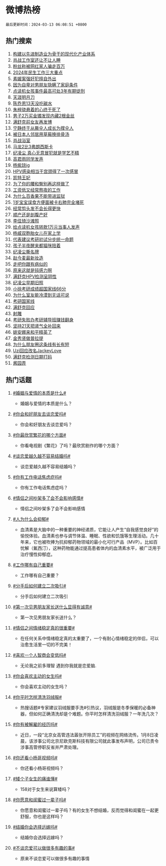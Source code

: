 # 微博热榜

`最后更新时间：2024-03-13 06:08:51 +0800`

## 热门搜索

1. [构建以先进制造业为骨干的现代化产业体系](https://m.weibo.cn/search?containerid=100103type%3D1%26t%3D10%26q%3D%23%E6%9E%84%E5%BB%BA%E4%BB%A5%E5%85%88%E8%BF%9B%E5%88%B6%E9%80%A0%E4%B8%9A%E4%B8%BA%E9%AA%A8%E5%B9%B2%E7%9A%84%E7%8E%B0%E4%BB%A3%E5%8C%96%E4%BA%A7%E4%B8%9A%E4%BD%93%E7%B3%BB%23&stream_entry_id=51&isnewpage=1&extparam=seat%3D1%26filter_type%3Drealtimehot%26c_type%3D51%26pos%3D0%26cate%3D10103%26q%3D%2523%25E6%259E%2584%25E5%25BB%25BA%25E4%25BB%25A5%25E5%2585%2588%25E8%25BF%259B%25E5%2588%25B6%25E9%2580%25A0%25E4%25B8%259A%25E4%25B8%25BA%25E9%25AA%25A8%25E5%25B9%25B2%25E7%259A%2584%25E7%258E%25B0%25E4%25BB%25A3%25E5%258C%2596%25E4%25BA%25A7%25E4%25B8%259A%25E4%25BD%2593%25E7%25B3%25BB%2523%26dgr%3D0%26stream_entry_id%3D51%26display_time%3D1710281330%26pre_seqid%3D171028133030703275682)
1. [肖战工作室还让不让人睡](https://m.weibo.cn/search?containerid=100103type%3D1%26t%3D10%26q%3D%23%E8%82%96%E6%88%98%E5%B7%A5%E4%BD%9C%E5%AE%A4%E8%BF%98%E8%AE%A9%E4%B8%8D%E8%AE%A9%E4%BA%BA%E7%9D%A1%23&stream_entry_id=31&isnewpage=1&extparam=seat%3D1%26band_rank%3D1%26realpos%3D1%26flag%3D16%26stream_entry_id%3D31%26filter_type%3Drealtimehot%26c_type%3D31%26cate%3D5001%26pos%3D0%26q%3D%2523%25E8%2582%2596%25E6%2588%2598%25E5%25B7%25A5%25E4%25BD%259C%25E5%25AE%25A4%25E8%25BF%2598%25E8%25AE%25A9%25E4%25B8%258D%25E8%25AE%25A9%25E4%25BA%25BA%25E7%259D%25A1%2523%26dgr%3D0%26lcate%3D5001%26display_time%3D1710281330%26pre_seqid%3D171028133030703275682)
1. [粉丝称被网红家人骗走百万](https://m.weibo.cn/search?containerid=100103type%3D1%26t%3D10%26q%3D%23%E7%B2%89%E4%B8%9D%E7%A7%B0%E8%A2%AB%E7%BD%91%E7%BA%A2%E5%AE%B6%E4%BA%BA%E9%AA%97%E8%B5%B0%E7%99%BE%E4%B8%87%23&stream_entry_id=31&isnewpage=1&extparam=seat%3D1%26band_rank%3D2%26realpos%3D2%26flag%3D2%26stream_entry_id%3D31%26filter_type%3Drealtimehot%26c_type%3D31%26cate%3D5001%26pos%3D1%26q%3D%2523%25E7%25B2%2589%25E4%25B8%259D%25E7%25A7%25B0%25E8%25A2%25AB%25E7%25BD%2591%25E7%25BA%25A2%25E5%25AE%25B6%25E4%25BA%25BA%25E9%25AA%2597%25E8%25B5%25B0%25E7%2599%25BE%25E4%25B8%2587%2523%26dgr%3D0%26lcate%3D5001%26display_time%3D1710281330%26pre_seqid%3D171028133030703275682)
1. [2024年民生工作三大重点](https://m.weibo.cn/search?containerid=100103type%3D1%26t%3D10%26q%3D%232024%E5%B9%B4%E6%B0%91%E7%94%9F%E5%B7%A5%E4%BD%9C%E4%B8%89%E5%A4%A7%E9%87%8D%E7%82%B9%23&stream_entry_id=31&isnewpage=1&extparam=seat%3D1%26band_rank%3D3%26realpos%3D3%26flag%3D0%26stream_entry_id%3D31%26filter_type%3Drealtimehot%26c_type%3D31%26cate%3D5001%26pos%3D2%26q%3D%25232024%25E5%25B9%25B4%25E6%25B0%2591%25E7%2594%259F%25E5%25B7%25A5%25E4%25BD%259C%25E4%25B8%2589%25E5%25A4%25A7%25E9%2587%258D%25E7%2582%25B9%2523%26dgr%3D0%26lcate%3D5001%26display_time%3D1710281330%26pre_seqid%3D171028133030703275682)
1. [素媛案强奸犯擅自外出](https://m.weibo.cn/search?containerid=100103type%3D1%26t%3D10%26q%3D%23%E7%B4%A0%E5%AA%9B%E6%A1%88%E5%BC%BA%E5%A5%B8%E7%8A%AF%E6%93%85%E8%87%AA%E5%A4%96%E5%87%BA%23&stream_entry_id=31&isnewpage=1&extparam=seat%3D1%26band_rank%3D4%26realpos%3D4%26flag%3D2%26stream_entry_id%3D31%26filter_type%3Drealtimehot%26c_type%3D31%26cate%3D5001%26pos%3D3%26q%3D%2523%25E7%25B4%25A0%25E5%25AA%259B%25E6%25A1%2588%25E5%25BC%25BA%25E5%25A5%25B8%25E7%258A%25AF%25E6%2593%2585%25E8%2587%25AA%25E5%25A4%2596%25E5%2587%25BA%2523%26dgr%3D0%26lcate%3D5001%26display_time%3D1710281330%26pre_seqid%3D171028133030703275682)
1. [因为自卑对男朋友隐瞒了家庭条件](https://m.weibo.cn/search?containerid=100103type%3D1%26t%3D10%26q%3D%23%E5%9B%A0%E4%B8%BA%E8%87%AA%E5%8D%91%E5%AF%B9%E7%94%B7%E6%9C%8B%E5%8F%8B%E9%9A%90%E7%9E%92%E4%BA%86%E5%AE%B6%E5%BA%AD%E6%9D%A1%E4%BB%B6%23&stream_entry_id=31&isnewpage=1&extparam=seat%3D1%26band_rank%3D5%26realpos%3D5%26flag%3D2%26stream_entry_id%3D31%26filter_type%3Drealtimehot%26c_type%3D31%26cate%3D5001%26pos%3D4%26q%3D%2523%25E5%259B%25A0%25E4%25B8%25BA%25E8%2587%25AA%25E5%258D%2591%25E5%25AF%25B9%25E7%2594%25B7%25E6%259C%258B%25E5%258F%258B%25E9%259A%2590%25E7%259E%2592%25E4%25BA%2586%25E5%25AE%25B6%25E5%25BA%25AD%25E6%259D%25A1%25E4%25BB%25B6%2523%26dgr%3D0%26lcate%3D5001%26display_time%3D1710281330%26pre_seqid%3D171028133030703275682)
1. [点读机女孩事件最高可处3年有期徒刑](https://m.weibo.cn/search?containerid=100103type%3D1%26t%3D10%26q%3D%23%E7%82%B9%E8%AF%BB%E6%9C%BA%E5%A5%B3%E5%AD%A9%E4%BA%8B%E4%BB%B6%E6%9C%80%E9%AB%98%E5%8F%AF%E5%A4%843%E5%B9%B4%E6%9C%89%E6%9C%9F%E5%BE%92%E5%88%91%23&stream_entry_id=31&isnewpage=1&extparam=seat%3D1%26band_rank%3D6%26realpos%3D6%26flag%3D2%26stream_entry_id%3D31%26filter_type%3Drealtimehot%26c_type%3D31%26cate%3D5001%26pos%3D5%26q%3D%2523%25E7%2582%25B9%25E8%25AF%25BB%25E6%259C%25BA%25E5%25A5%25B3%25E5%25AD%25A9%25E4%25BA%258B%25E4%25BB%25B6%25E6%259C%2580%25E9%25AB%2598%25E5%258F%25AF%25E5%25A4%25843%25E5%25B9%25B4%25E6%259C%2589%25E6%259C%259F%25E5%25BE%2592%25E5%2588%2591%2523%26dgr%3D0%26lcate%3D5001%26display_time%3D1710281330%26pre_seqid%3D171028133030703275682)
1. [天涯明月刀](https://m.weibo.cn/search?containerid=100103type%3D1%26t%3D10%26q%3D%23%E5%A4%A9%E6%B6%AF%E6%98%8E%E6%9C%88%E5%88%80%23&stream_entry_id=31&isnewpage=1&extparam=seat%3D1%26band_rank%3D7%26realpos%3D7%26flag%3D16%26stream_entry_id%3D31%26filter_type%3Drealtimehot%26c_type%3D31%26cate%3D5001%26pos%3D6%26q%3D%2523%25E5%25A4%25A9%25E6%25B6%25AF%25E6%2598%258E%25E6%259C%2588%25E5%2588%2580%2523%26dgr%3D0%26lcate%3D5001%26display_time%3D1710281330%26pre_seqid%3D171028133030703275682)
1. [陈乔恩13天没吃碳水](https://m.weibo.cn/search?containerid=100103type%3D1%26t%3D10%26q%3D%23%E9%99%88%E4%B9%94%E6%81%A913%E5%A4%A9%E6%B2%A1%E5%90%83%E7%A2%B3%E6%B0%B4%23&stream_entry_id=31&isnewpage=1&extparam=seat%3D1%26band_rank%3D8%26realpos%3D8%26flag%3D2%26stream_entry_id%3D31%26filter_type%3Drealtimehot%26c_type%3D31%26cate%3D5001%26pos%3D7%26q%3D%2523%25E9%2599%2588%25E4%25B9%2594%25E6%2581%25A913%25E5%25A4%25A9%25E6%25B2%25A1%25E5%2590%2583%25E7%25A2%25B3%25E6%25B0%25B4%2523%26dgr%3D0%26lcate%3D5001%26display_time%3D1710281330%26pre_seqid%3D171028133030703275682)
1. [朱梓骁悬着的心终于死了](https://m.weibo.cn/search?containerid=100103type%3D1%26t%3D10%26q%3D%E6%9C%B1%E6%A2%93%E9%AA%81%E6%82%AC%E7%9D%80%E7%9A%84%E5%BF%83%E7%BB%88%E4%BA%8E%E6%AD%BB%E4%BA%86&stream_entry_id=31&isnewpage=1&extparam=seat%3D1%26band_rank%3D9%26realpos%3D9%26flag%3D2%26stream_entry_id%3D31%26filter_type%3Drealtimehot%26c_type%3D31%26cate%3D5001%26pos%3D8%26q%3D%25E6%259C%25B1%25E6%25A2%2593%25E9%25AA%2581%25E6%2582%25AC%25E7%259D%2580%25E7%259A%2584%25E5%25BF%2583%25E7%25BB%2588%25E4%25BA%258E%25E6%25AD%25BB%25E4%25BA%2586%26dgr%3D0%26lcate%3D5001%26display_time%3D1710281330%26pre_seqid%3D171028133030703275682)
1. [男子2万买金镯发现内藏2根金丝](https://m.weibo.cn/search?containerid=100103type%3D1%26t%3D10%26q%3D%23%E7%94%B7%E5%AD%902%E4%B8%87%E4%B9%B0%E9%87%91%E9%95%AF%E5%8F%91%E7%8E%B0%E5%86%85%E8%97%8F2%E6%A0%B9%E9%87%91%E4%B8%9D%23&stream_entry_id=31&isnewpage=1&extparam=seat%3D1%26band_rank%3D10%26realpos%3D10%26flag%3D0%26stream_entry_id%3D31%26filter_type%3Drealtimehot%26c_type%3D31%26cate%3D5001%26pos%3D9%26q%3D%2523%25E7%2594%25B7%25E5%25AD%25902%25E4%25B8%2587%25E4%25B9%25B0%25E9%2587%2591%25E9%2595%25AF%25E5%258F%2591%25E7%258E%25B0%25E5%2586%2585%25E8%2597%258F2%25E6%25A0%25B9%25E9%2587%2591%25E4%25B8%259D%2523%26dgr%3D0%26lcate%3D5001%26display_time%3D1710281330%26pre_seqid%3D171028133030703275682)
1. [满舒克前女友再发博](https://m.weibo.cn/search?containerid=100103type%3D1%26t%3D10%26q%3D%23%E6%BB%A1%E8%88%92%E5%85%8B%E5%89%8D%E5%A5%B3%E5%8F%8B%E5%86%8D%E5%8F%91%E5%8D%9A%23&stream_entry_id=31&isnewpage=1&extparam=seat%3D1%26band_rank%3D11%26realpos%3D11%26flag%3D2%26stream_entry_id%3D31%26filter_type%3Drealtimehot%26c_type%3D31%26cate%3D5001%26pos%3D10%26q%3D%2523%25E6%25BB%25A1%25E8%2588%2592%25E5%2585%258B%25E5%2589%258D%25E5%25A5%25B3%25E5%258F%258B%25E5%2586%258D%25E5%258F%2591%25E5%258D%259A%2523%26dgr%3D0%26lcate%3D5001%26display_time%3D1710281330%26pre_seqid%3D171028133030703275682)
1. [宁静终于从撕伞人成长为撑伞人](https://m.weibo.cn/search?containerid=100103type%3D1%26t%3D10%26q%3D%E5%AE%81%E9%9D%99%E7%BB%88%E4%BA%8E%E4%BB%8E%E6%92%95%E4%BC%9E%E4%BA%BA%E6%88%90%E9%95%BF%E4%B8%BA%E6%92%91%E4%BC%9E%E4%BA%BA&stream_entry_id=31&isnewpage=1&extparam=seat%3D1%26band_rank%3D12%26realpos%3D12%26flag%3D1%26stream_entry_id%3D31%26filter_type%3Drealtimehot%26c_type%3D31%26cate%3D5001%26pos%3D11%26q%3D%25E5%25AE%2581%25E9%259D%2599%25E7%25BB%2588%25E4%25BA%258E%25E4%25BB%258E%25E6%2592%2595%25E4%25BC%259E%25E4%25BA%25BA%25E6%2588%2590%25E9%2595%25BF%25E4%25B8%25BA%25E6%2592%2591%25E4%25BC%259E%25E4%25BA%25BA%26dgr%3D0%26lcate%3D5001%26display_time%3D1710281330%26pre_seqid%3D171028133030703275682)
1. [被日本人邻居用草莓换排骨汤](https://m.weibo.cn/search?containerid=100103type%3D1%26t%3D10%26q%3D%E8%A2%AB%E6%97%A5%E6%9C%AC%E4%BA%BA%E9%82%BB%E5%B1%85%E7%94%A8%E8%8D%89%E8%8E%93%E6%8D%A2%E6%8E%92%E9%AA%A8%E6%B1%A4&stream_entry_id=31&isnewpage=1&extparam=seat%3D1%26band_rank%3D13%26realpos%3D13%26flag%3D2%26stream_entry_id%3D31%26filter_type%3Drealtimehot%26c_type%3D31%26cate%3D5001%26pos%3D12%26q%3D%25E8%25A2%25AB%25E6%2597%25A5%25E6%259C%25AC%25E4%25BA%25BA%25E9%2582%25BB%25E5%25B1%2585%25E7%2594%25A8%25E8%258D%2589%25E8%258E%2593%25E6%258D%25A2%25E6%258E%2592%25E9%25AA%25A8%25E6%25B1%25A4%26dgr%3D0%26lcate%3D5001%26display_time%3D1710281330%26pre_seqid%3D171028133030703275682)
1. [肖战浴室](https://m.weibo.cn/search?containerid=100103type%3D1%26t%3D10%26q%3D%E8%82%96%E6%88%98%E6%B5%B4%E5%AE%A4&stream_entry_id=31&isnewpage=1&extparam=seat%3D1%26band_rank%3D14%26realpos%3D14%26flag%3D1%26stream_entry_id%3D31%26filter_type%3Drealtimehot%26c_type%3D31%26cate%3D5001%26pos%3D13%26q%3D%25E8%2582%2596%25E6%2588%2598%25E6%25B5%25B4%25E5%25AE%25A4%26dgr%3D0%26lcate%3D5001%26display_time%3D1710281330%26pre_seqid%3D171028133030703275682)
1. [马龙2比3弗朗西斯卡](https://m.weibo.cn/search?containerid=100103type%3D1%26t%3D10%26q%3D%E9%A9%AC%E9%BE%992%E6%AF%943%E5%BC%97%E6%9C%97%E8%A5%BF%E6%96%AF%E5%8D%A1&stream_entry_id=31&isnewpage=1&extparam=seat%3D1%26band_rank%3D15%26realpos%3D15%26flag%3D0%26stream_entry_id%3D31%26filter_type%3Drealtimehot%26c_type%3D31%26cate%3D5001%26pos%3D14%26q%3D%25E9%25A9%25AC%25E9%25BE%25992%25E6%25AF%25943%25E5%25BC%2597%25E6%259C%2597%25E8%25A5%25BF%25E6%2596%25AF%25E5%258D%25A1%26dgr%3D0%26lcate%3D5001%26display_time%3D1710281330%26pre_seqid%3D171028133030703275682)
1. [纪凌尘 真心无意冒犯就是学艺不精](https://m.weibo.cn/search?containerid=100103type%3D1%26t%3D10%26q%3D%E7%BA%AA%E5%87%8C%E5%B0%98+%E7%9C%9F%E5%BF%83%E6%97%A0%E6%84%8F%E5%86%92%E7%8A%AF%E5%B0%B1%E6%98%AF%E5%AD%A6%E8%89%BA%E4%B8%8D%E7%B2%BE&stream_entry_id=31&isnewpage=1&extparam=seat%3D1%26band_rank%3D16%26realpos%3D16%26flag%3D2%26stream_entry_id%3D31%26filter_type%3Drealtimehot%26c_type%3D31%26cate%3D5001%26pos%3D15%26q%3D%25E7%25BA%25AA%25E5%2587%258C%25E5%25B0%2598%2520%25E7%259C%259F%25E5%25BF%2583%25E6%2597%25A0%25E6%2584%258F%25E5%2586%2592%25E7%258A%25AF%25E5%25B0%25B1%25E6%2598%25AF%25E5%25AD%25A6%25E8%2589%25BA%25E4%25B8%258D%25E7%25B2%25BE%26dgr%3D0%26lcate%3D5001%26display_time%3D1710281330%26pre_seqid%3D171028133030703275682)
1. [高君雨同学发声](https://m.weibo.cn/search?containerid=100103type%3D1%26t%3D10%26q%3D%23%E9%AB%98%E5%90%9B%E9%9B%A8%E5%90%8C%E5%AD%A6%E5%8F%91%E5%A3%B0%23&stream_entry_id=31&isnewpage=1&extparam=seat%3D1%26band_rank%3D17%26realpos%3D17%26flag%3D0%26stream_entry_id%3D31%26filter_type%3Drealtimehot%26c_type%3D31%26cate%3D5001%26pos%3D16%26q%3D%2523%25E9%25AB%2598%25E5%2590%259B%25E9%259B%25A8%25E5%2590%258C%25E5%25AD%25A6%25E5%258F%2591%25E5%25A3%25B0%2523%26dgr%3D0%26lcate%3D5001%26display_time%3D1710281330%26pre_seqid%3D171028133030703275682)
1. [杨紫琼ig](https://m.weibo.cn/search?containerid=100103type%3D1%26t%3D10%26q%3D%E6%9D%A8%E7%B4%AB%E7%90%BCig&stream_entry_id=31&isnewpage=1&extparam=seat%3D1%26band_rank%3D18%26realpos%3D18%26flag%3D0%26stream_entry_id%3D31%26filter_type%3Drealtimehot%26c_type%3D31%26cate%3D5001%26pos%3D17%26q%3D%25E6%259D%25A8%25E7%25B4%25AB%25E7%2590%25BCig%26dgr%3D0%26lcate%3D5001%26display_time%3D1710281330%26pre_seqid%3D171028133030703275682)
1. [HPV感染相当于宫颈得了一次感冒](https://m.weibo.cn/search?containerid=100103type%3D1%26t%3D10%26q%3D%23HPV%E6%84%9F%E6%9F%93%E7%9B%B8%E5%BD%93%E4%BA%8E%E5%AE%AB%E9%A2%88%E5%BE%97%E4%BA%86%E4%B8%80%E6%AC%A1%E6%84%9F%E5%86%92%23&stream_entry_id=31&isnewpage=1&extparam=seat%3D1%26band_rank%3D19%26realpos%3D19%26flag%3D0%26stream_entry_id%3D31%26filter_type%3Drealtimehot%26c_type%3D31%26cate%3D5001%26pos%3D18%26q%3D%2523HPV%25E6%2584%259F%25E6%259F%2593%25E7%259B%25B8%25E5%25BD%2593%25E4%25BA%258E%25E5%25AE%25AB%25E9%25A2%2588%25E5%25BE%2597%25E4%25BA%2586%25E4%25B8%2580%25E6%25AC%25A1%25E6%2584%259F%25E5%2586%2592%2523%26dgr%3D0%26lcate%3D5001%26display_time%3D1710281330%26pre_seqid%3D171028133030703275682)
1. [凯特王妃](https://m.weibo.cn/search?containerid=100103type%3D1%26t%3D10%26q%3D%E5%87%AF%E7%89%B9%E7%8E%8B%E5%A6%83&stream_entry_id=31&isnewpage=1&extparam=seat%3D1%26band_rank%3D20%26realpos%3D20%26flag%3D2%26stream_entry_id%3D31%26filter_type%3Drealtimehot%26c_type%3D31%26cate%3D5001%26pos%3D19%26q%3D%25E5%2587%25AF%25E7%2589%25B9%25E7%258E%258B%25E5%25A6%2583%26dgr%3D0%26lcate%3D5001%26display_time%3D1710281330%26pre_seqid%3D171028133030703275682)
1. [为了你的腰和臀别再这样做了](https://m.weibo.cn/search?containerid=100103type%3D1%26t%3D10%26q%3D%E4%B8%BA%E4%BA%86%E4%BD%A0%E7%9A%84%E8%85%B0%E5%92%8C%E8%87%80%E5%88%AB%E5%86%8D%E8%BF%99%E6%A0%B7%E5%81%9A%E4%BA%86&stream_entry_id=31&isnewpage=1&extparam=seat%3D1%26band_rank%3D21%26realpos%3D21%26flag%3D0%26stream_entry_id%3D31%26filter_type%3Drealtimehot%26c_type%3D31%26cate%3D5001%26pos%3D20%26q%3D%25E4%25B8%25BA%25E4%25BA%2586%25E4%25BD%25A0%25E7%259A%2584%25E8%2585%25B0%25E5%2592%258C%25E8%2587%2580%25E5%2588%25AB%25E5%2586%258D%25E8%25BF%2599%25E6%25A0%25B7%25E5%2581%259A%25E4%25BA%2586%26dgr%3D0%26lcate%3D5001%26display_time%3D1710281330%26pre_seqid%3D171028133030703275682)
1. [工资低又经常熬夜的工作](https://m.weibo.cn/search?containerid=100103type%3D1%26t%3D10%26q%3D%23%E5%B7%A5%E8%B5%84%E4%BD%8E%E5%8F%88%E7%BB%8F%E5%B8%B8%E7%86%AC%E5%A4%9C%E7%9A%84%E5%B7%A5%E4%BD%9C%23&stream_entry_id=31&isnewpage=1&extparam=seat%3D1%26band_rank%3D22%26realpos%3D22%26flag%3D0%26stream_entry_id%3D31%26filter_type%3Drealtimehot%26c_type%3D31%26cate%3D5001%26pos%3D21%26q%3D%2523%25E5%25B7%25A5%25E8%25B5%2584%25E4%25BD%258E%25E5%258F%2588%25E7%25BB%258F%25E5%25B8%25B8%25E7%2586%25AC%25E5%25A4%259C%25E7%259A%2584%25E5%25B7%25A5%25E4%25BD%259C%2523%26dgr%3D0%26lcate%3D5001%26display_time%3D1710281330%26pre_seqid%3D171028133030703275682)
1. [为什么百香果不能带进监狱](https://m.weibo.cn/search?containerid=100103type%3D1%26t%3D10%26q%3D%23%E4%B8%BA%E4%BB%80%E4%B9%88%E7%99%BE%E9%A6%99%E6%9E%9C%E4%B8%8D%E8%83%BD%E5%B8%A6%E8%BF%9B%E7%9B%91%E7%8B%B1%23&stream_entry_id=31&isnewpage=1&extparam=seat%3D1%26band_rank%3D23%26realpos%3D23%26flag%3D2%26stream_entry_id%3D31%26filter_type%3Drealtimehot%26c_type%3D31%26cate%3D5001%26pos%3D22%26q%3D%2523%25E4%25B8%25BA%25E4%25BB%2580%25E4%25B9%2588%25E7%2599%25BE%25E9%25A6%2599%25E6%259E%259C%25E4%25B8%258D%25E8%2583%25BD%25E5%25B8%25A6%25E8%25BF%259B%25E7%259B%2591%25E7%258B%25B1%2523%26dgr%3D0%26lcate%3D5001%26display_time%3D1710281330%26pre_seqid%3D171028133030703275682)
1. [1岁宝宝误食方便面被卡右肺完全堵死](https://m.weibo.cn/search?containerid=100103type%3D1%26t%3D10%26q%3D%231%E5%B2%81%E5%AE%9D%E5%AE%9D%E8%AF%AF%E9%A3%9F%E6%96%B9%E4%BE%BF%E9%9D%A2%E8%A2%AB%E5%8D%A1%E5%8F%B3%E8%82%BA%E5%AE%8C%E5%85%A8%E5%A0%B5%E6%AD%BB%23&stream_entry_id=31&isnewpage=1&extparam=seat%3D1%26band_rank%3D24%26realpos%3D24%26flag%3D0%26stream_entry_id%3D31%26filter_type%3Drealtimehot%26c_type%3D31%26cate%3D5001%26pos%3D23%26q%3D%25231%25E5%25B2%2581%25E5%25AE%259D%25E5%25AE%259D%25E8%25AF%25AF%25E9%25A3%259F%25E6%2596%25B9%25E4%25BE%25BF%25E9%259D%25A2%25E8%25A2%25AB%25E5%258D%25A1%25E5%258F%25B3%25E8%2582%25BA%25E5%25AE%258C%25E5%2585%25A8%25E5%25A0%25B5%25E6%25AD%25BB%2523%26dgr%3D0%26lcate%3D5001%26display_time%3D1710281330%26pre_seqid%3D171028133030703275682)
1. [经常剪头发不会长得更快](https://m.weibo.cn/search?containerid=100103type%3D1%26t%3D10%26q%3D%23%E7%BB%8F%E5%B8%B8%E5%89%AA%E5%A4%B4%E5%8F%91%E4%B8%8D%E4%BC%9A%E9%95%BF%E5%BE%97%E6%9B%B4%E5%BF%AB%23&stream_entry_id=31&isnewpage=1&extparam=seat%3D1%26band_rank%3D25%26realpos%3D25%26flag%3D0%26stream_entry_id%3D31%26filter_type%3Drealtimehot%26c_type%3D31%26cate%3D5001%26pos%3D24%26q%3D%2523%25E7%25BB%258F%25E5%25B8%25B8%25E5%2589%25AA%25E5%25A4%25B4%25E5%258F%2591%25E4%25B8%258D%25E4%25BC%259A%25E9%2595%25BF%25E5%25BE%2597%25E6%259B%25B4%25E5%25BF%25AB%2523%26dgr%3D0%26lcate%3D5001%26display_time%3D1710281330%26pre_seqid%3D171028133030703275682)
1. [顺产还是剖腹产好](https://m.weibo.cn/search?containerid=100103type%3D1%26t%3D10%26q%3D%E9%A1%BA%E4%BA%A7%E8%BF%98%E6%98%AF%E5%89%96%E8%85%B9%E4%BA%A7%E5%A5%BD&stream_entry_id=31&isnewpage=1&extparam=seat%3D1%26band_rank%3D26%26realpos%3D26%26flag%3D0%26stream_entry_id%3D31%26filter_type%3Drealtimehot%26c_type%3D31%26cate%3D5001%26pos%3D25%26q%3D%25E9%25A1%25BA%25E4%25BA%25A7%25E8%25BF%2598%25E6%2598%25AF%25E5%2589%2596%25E8%2585%25B9%25E4%25BA%25A7%25E5%25A5%25BD%26dgr%3D0%26lcate%3D5001%26display_time%3D1710281330%26pre_seqid%3D171028133030703275682)
1. [李佳琦沙滩照](https://m.weibo.cn/search?containerid=100103type%3D1%26t%3D10%26q%3D%E6%9D%8E%E4%BD%B3%E7%90%A6%E6%B2%99%E6%BB%A9%E7%85%A7&stream_entry_id=31&isnewpage=1&extparam=seat%3D1%26band_rank%3D27%26realpos%3D27%26flag%3D0%26stream_entry_id%3D31%26filter_type%3Drealtimehot%26c_type%3D31%26cate%3D5001%26pos%3D26%26q%3D%25E6%259D%258E%25E4%25BD%25B3%25E7%2590%25A6%25E6%25B2%2599%25E6%25BB%25A9%25E7%2585%25A7%26dgr%3D0%26lcate%3D5001%26display_time%3D1710281330%26pre_seqid%3D171028133030703275682)
1. [给点读机女孩转款1万元当事人发声](https://m.weibo.cn/search?containerid=100103type%3D1%26t%3D10%26q%3D%23%E7%BB%99%E7%82%B9%E8%AF%BB%E6%9C%BA%E5%A5%B3%E5%AD%A9%E8%BD%AC%E6%AC%BE1%E4%B8%87%E5%85%83%E5%BD%93%E4%BA%8B%E4%BA%BA%E5%8F%91%E5%A3%B0%23&stream_entry_id=31&isnewpage=1&extparam=seat%3D1%26band_rank%3D28%26realpos%3D28%26flag%3D0%26stream_entry_id%3D31%26filter_type%3Drealtimehot%26c_type%3D31%26cate%3D5001%26pos%3D27%26q%3D%2523%25E7%25BB%2599%25E7%2582%25B9%25E8%25AF%25BB%25E6%259C%25BA%25E5%25A5%25B3%25E5%25AD%25A9%25E8%25BD%25AC%25E6%25AC%25BE1%25E4%25B8%2587%25E5%2585%2583%25E5%25BD%2593%25E4%25BA%258B%25E4%25BA%25BA%25E5%258F%2591%25E5%25A3%25B0%2523%26dgr%3D0%26lcate%3D5001%26display_time%3D1710281330%26pre_seqid%3D171028133030703275682)
1. [杨威双胞胎女儿在家上学](https://m.weibo.cn/search?containerid=100103type%3D1%26t%3D10%26q%3D%23%E6%9D%A8%E5%A8%81%E5%8F%8C%E8%83%9E%E8%83%8E%E5%A5%B3%E5%84%BF%E5%9C%A8%E5%AE%B6%E4%B8%8A%E5%AD%A6%23&stream_entry_id=31&isnewpage=1&extparam=seat%3D1%26band_rank%3D29%26realpos%3D29%26flag%3D0%26stream_entry_id%3D31%26filter_type%3Drealtimehot%26c_type%3D31%26cate%3D5001%26pos%3D28%26q%3D%2523%25E6%259D%25A8%25E5%25A8%2581%25E5%258F%258C%25E8%2583%259E%25E8%2583%258E%25E5%25A5%25B3%25E5%2584%25BF%25E5%259C%25A8%25E5%25AE%25B6%25E4%25B8%258A%25E5%25AD%25A6%2523%26dgr%3D0%26lcate%3D5001%26display_time%3D1710281330%26pre_seqid%3D171028133030703275682)
1. [代表建议考研初试分步统一命题](https://m.weibo.cn/search?containerid=100103type%3D1%26t%3D10%26q%3D%23%E4%BB%A3%E8%A1%A8%E5%BB%BA%E8%AE%AE%E8%80%83%E7%A0%94%E5%88%9D%E8%AF%95%E5%88%86%E6%AD%A5%E7%BB%9F%E4%B8%80%E5%91%BD%E9%A2%98%23&stream_entry_id=31&isnewpage=1&extparam=seat%3D1%26band_rank%3D30%26realpos%3D30%26flag%3D0%26stream_entry_id%3D31%26filter_type%3Drealtimehot%26c_type%3D31%26cate%3D5001%26pos%3D29%26q%3D%2523%25E4%25BB%25A3%25E8%25A1%25A8%25E5%25BB%25BA%25E8%25AE%25AE%25E8%2580%2583%25E7%25A0%2594%25E5%2588%259D%25E8%25AF%2595%25E5%2588%2586%25E6%25AD%25A5%25E7%25BB%259F%25E4%25B8%2580%25E5%2591%25BD%25E9%25A2%2598%2523%26dgr%3D0%26lcate%3D5001%26display_time%3D1710281330%26pre_seqid%3D171028133030703275682)
1. [孩子半夜醒来都猫咪陪着](https://m.weibo.cn/search?containerid=100103type%3D1%26t%3D10%26q%3D%E5%AD%A9%E5%AD%90%E5%8D%8A%E5%A4%9C%E9%86%92%E6%9D%A5%E9%83%BD%E7%8C%AB%E5%92%AA%E9%99%AA%E7%9D%80&stream_entry_id=31&isnewpage=1&extparam=seat%3D1%26band_rank%3D31%26realpos%3D31%26flag%3D1%26stream_entry_id%3D31%26filter_type%3Drealtimehot%26c_type%3D31%26cate%3D5001%26pos%3D30%26q%3D%25E5%25AD%25A9%25E5%25AD%2590%25E5%258D%258A%25E5%25A4%259C%25E9%2586%2592%25E6%259D%25A5%25E9%2583%25BD%25E7%258C%25AB%25E5%2592%25AA%25E9%2599%25AA%25E7%259D%2580%26dgr%3D0%26lcate%3D5001%26display_time%3D1710281330%26pre_seqid%3D171028133030703275682)
1. [纪凌尘撕名牌](https://m.weibo.cn/search?containerid=100103type%3D1%26t%3D10%26q%3D%E7%BA%AA%E5%87%8C%E5%B0%98%E6%92%95%E5%90%8D%E7%89%8C&stream_entry_id=31&isnewpage=1&extparam=seat%3D1%26band_rank%3D32%26realpos%3D32%26flag%3D0%26stream_entry_id%3D31%26filter_type%3Drealtimehot%26c_type%3D31%26cate%3D5001%26pos%3D31%26q%3D%25E7%25BA%25AA%25E5%2587%258C%25E5%25B0%2598%25E6%2592%2595%25E5%2590%258D%25E7%2589%258C%26dgr%3D0%26lcate%3D5001%26display_time%3D1710281330%26pre_seqid%3D171028133030703275682)
1. [赵今麦最新妆造](https://m.weibo.cn/search?containerid=100103type%3D1%26t%3D10%26q%3D%23%E8%B5%B5%E4%BB%8A%E9%BA%A6%E6%9C%80%E6%96%B0%E5%A6%86%E9%80%A0%23&stream_entry_id=31&isnewpage=1&extparam=seat%3D1%26band_rank%3D33%26realpos%3D33%26flag%3D0%26stream_entry_id%3D31%26filter_type%3Drealtimehot%26c_type%3D31%26cate%3D5001%26pos%3D32%26q%3D%2523%25E8%25B5%25B5%25E4%25BB%258A%25E9%25BA%25A6%25E6%259C%2580%25E6%2596%25B0%25E5%25A6%2586%25E9%2580%25A0%2523%26dgr%3D0%26lcate%3D5001%26display_time%3D1710281330%26pre_seqid%3D171028133030703275682)
1. [走吧你跟有病似的](https://m.weibo.cn/search?containerid=100103type%3D1%26t%3D10%26q%3D%E8%B5%B0%E5%90%A7%E4%BD%A0%E8%B7%9F%E6%9C%89%E7%97%85%E4%BC%BC%E7%9A%84&stream_entry_id=31&isnewpage=1&extparam=seat%3D1%26band_rank%3D34%26realpos%3D34%26flag%3D0%26stream_entry_id%3D31%26filter_type%3Drealtimehot%26c_type%3D31%26cate%3D5001%26pos%3D33%26q%3D%25E8%25B5%25B0%25E5%2590%25A7%25E4%25BD%25A0%25E8%25B7%259F%25E6%259C%2589%25E7%2597%2585%25E4%25BC%25BC%25E7%259A%2584%26dgr%3D0%26lcate%3D5001%26display_time%3D1710281330%26pre_seqid%3D171028133030703275682)
1. [原来这就是钝感力啊](https://m.weibo.cn/search?containerid=100103type%3D1%26t%3D10%26q%3D%23%E5%8E%9F%E6%9D%A5%E8%BF%99%E5%B0%B1%E6%98%AF%E9%92%9D%E6%84%9F%E5%8A%9B%E5%95%8A%23&stream_entry_id=31&isnewpage=1&extparam=seat%3D1%26band_rank%3D35%26realpos%3D35%26flag%3D0%26stream_entry_id%3D31%26filter_type%3Drealtimehot%26c_type%3D31%26cate%3D5001%26pos%3D34%26q%3D%2523%25E5%258E%259F%25E6%259D%25A5%25E8%25BF%2599%25E5%25B0%25B1%25E6%2598%25AF%25E9%2592%259D%25E6%2584%259F%25E5%258A%259B%25E5%2595%258A%2523%26dgr%3D0%26lcate%3D5001%26display_time%3D1710281330%26pre_seqid%3D171028133030703275682)
1. [满舒克HPV检测呈阴性](https://m.weibo.cn/search?containerid=100103type%3D1%26t%3D10%26q%3D%23%E6%BB%A1%E8%88%92%E5%85%8BHPV%E6%A3%80%E6%B5%8B%E5%91%88%E9%98%B4%E6%80%A7%23&stream_entry_id=31&isnewpage=1&extparam=seat%3D1%26band_rank%3D36%26realpos%3D36%26flag%3D0%26stream_entry_id%3D31%26filter_type%3Drealtimehot%26c_type%3D31%26cate%3D5001%26pos%3D35%26q%3D%2523%25E6%25BB%25A1%25E8%2588%2592%25E5%2585%258BHPV%25E6%25A3%2580%25E6%25B5%258B%25E5%2591%2588%25E9%2598%25B4%25E6%2580%25A7%2523%26dgr%3D0%26lcate%3D5001%26display_time%3D1710281330%26pre_seqid%3D171028133030703275682)
1. [纪凌尘早期旧照](https://m.weibo.cn/search?containerid=100103type%3D1%26t%3D10%26q%3D%23%E7%BA%AA%E5%87%8C%E5%B0%98%E6%97%A9%E6%9C%9F%E6%97%A7%E7%85%A7%23&stream_entry_id=31&isnewpage=1&extparam=seat%3D1%26band_rank%3D37%26realpos%3D37%26flag%3D0%26stream_entry_id%3D31%26filter_type%3Drealtimehot%26c_type%3D31%26cate%3D5001%26pos%3D36%26q%3D%2523%25E7%25BA%25AA%25E5%2587%258C%25E5%25B0%2598%25E6%2597%25A9%25E6%259C%259F%25E6%2597%25A7%25E7%2585%25A7%2523%26dgr%3D0%26lcate%3D5001%26display_time%3D1710281330%26pre_seqid%3D171028133030703275682)
1. [小徐考研成绩超国家线66分](https://m.weibo.cn/search?containerid=100103type%3D1%26t%3D10%26q%3D%23%E5%B0%8F%E5%BE%90%E8%80%83%E7%A0%94%E6%88%90%E7%BB%A9%E8%B6%85%E5%9B%BD%E5%AE%B6%E7%BA%BF66%E5%88%86%23&stream_entry_id=31&isnewpage=1&extparam=seat%3D1%26band_rank%3D38%26realpos%3D38%26flag%3D0%26stream_entry_id%3D31%26filter_type%3Drealtimehot%26c_type%3D31%26cate%3D5001%26pos%3D37%26q%3D%2523%25E5%25B0%258F%25E5%25BE%2590%25E8%2580%2583%25E7%25A0%2594%25E6%2588%2590%25E7%25BB%25A9%25E8%25B6%2585%25E5%259B%25BD%25E5%25AE%25B6%25E7%25BA%25BF66%25E5%2588%2586%2523%26dgr%3D0%26lcate%3D5001%26display_time%3D1710281330%26pre_seqid%3D171028133030703275682)
1. [为什么室友能冷漠到无话可说](https://m.weibo.cn/search?containerid=100103type%3D1%26t%3D10%26q%3D%23%E4%B8%BA%E4%BB%80%E4%B9%88%E5%AE%A4%E5%8F%8B%E8%83%BD%E5%86%B7%E6%BC%A0%E5%88%B0%E6%97%A0%E8%AF%9D%E5%8F%AF%E8%AF%B4%23&stream_entry_id=31&isnewpage=1&extparam=seat%3D1%26band_rank%3D39%26realpos%3D39%26flag%3D0%26stream_entry_id%3D31%26filter_type%3Drealtimehot%26c_type%3D31%26cate%3D5001%26pos%3D38%26q%3D%2523%25E4%25B8%25BA%25E4%25BB%2580%25E4%25B9%2588%25E5%25AE%25A4%25E5%258F%258B%25E8%2583%25BD%25E5%2586%25B7%25E6%25BC%25A0%25E5%2588%25B0%25E6%2597%25A0%25E8%25AF%259D%25E5%258F%25AF%25E8%25AF%25B4%2523%26dgr%3D0%26lcate%3D5001%26display_time%3D1710281330%26pre_seqid%3D171028133030703275682)
1. [考研国家线](https://m.weibo.cn/search?containerid=100103type%3D1%26t%3D10%26q%3D%E8%80%83%E7%A0%94%E5%9B%BD%E5%AE%B6%E7%BA%BF&stream_entry_id=31&isnewpage=1&extparam=seat%3D1%26band_rank%3D40%26realpos%3D40%26flag%3D0%26stream_entry_id%3D31%26filter_type%3Drealtimehot%26c_type%3D31%26cate%3D5001%26pos%3D39%26q%3D%25E8%2580%2583%25E7%25A0%2594%25E5%259B%25BD%25E5%25AE%25B6%25E7%25BA%25BF%26dgr%3D0%26lcate%3D5001%26display_time%3D1710281330%26pre_seqid%3D171028133030703275682)
1. [满舒克回应](https://m.weibo.cn/search?containerid=100103type%3D1%26t%3D10%26q%3D%23%E6%BB%A1%E8%88%92%E5%85%8B%E5%9B%9E%E5%BA%94%23&stream_entry_id=31&isnewpage=1&extparam=seat%3D1%26band_rank%3D41%26realpos%3D41%26flag%3D0%26stream_entry_id%3D31%26filter_type%3Drealtimehot%26c_type%3D31%26cate%3D5001%26pos%3D40%26q%3D%2523%25E6%25BB%25A1%25E8%2588%2592%25E5%2585%258B%25E5%259B%259E%25E5%25BA%2594%2523%26dgr%3D0%26lcate%3D5001%26display_time%3D1710281330%26pre_seqid%3D171028133030703275682)
1. [射雕](https://m.weibo.cn/search?containerid=100103type%3D1%26t%3D10%26q%3D%E5%B0%84%E9%9B%95&stream_entry_id=31&isnewpage=1&extparam=seat%3D1%26band_rank%3D42%26realpos%3D42%26flag%3D0%26stream_entry_id%3D31%26filter_type%3Drealtimehot%26c_type%3D31%26cate%3D5001%26pos%3D41%26q%3D%25E5%25B0%2584%25E9%259B%2595%26dgr%3D0%26lcate%3D5001%26display_time%3D1710281330%26pre_seqid%3D171028133030703275682)
1. [考研失败办考研辅导班赚钱翻身](https://m.weibo.cn/search?containerid=100103type%3D1%26t%3D10%26q%3D%23%E8%80%83%E7%A0%94%E5%A4%B1%E8%B4%A5%E5%8A%9E%E8%80%83%E7%A0%94%E8%BE%85%E5%AF%BC%E7%8F%AD%E8%B5%9A%E9%92%B1%E7%BF%BB%E8%BA%AB%23&stream_entry_id=31&isnewpage=1&extparam=seat%3D1%26band_rank%3D43%26realpos%3D43%26flag%3D0%26stream_entry_id%3D31%26filter_type%3Drealtimehot%26c_type%3D31%26cate%3D5001%26pos%3D42%26q%3D%2523%25E8%2580%2583%25E7%25A0%2594%25E5%25A4%25B1%25E8%25B4%25A5%25E5%258A%259E%25E8%2580%2583%25E7%25A0%2594%25E8%25BE%2585%25E5%25AF%25BC%25E7%258F%25AD%25E8%25B5%259A%25E9%2592%25B1%25E7%25BF%25BB%25E8%25BA%25AB%2523%26dgr%3D0%26lcate%3D5001%26display_time%3D1710281330%26pre_seqid%3D171028133030703275682)
1. [坚持21天把肾气全补回来](https://m.weibo.cn/search?containerid=100103type%3D1%26t%3D10%26q%3D%E5%9D%9A%E6%8C%8121%E5%A4%A9%E6%8A%8A%E8%82%BE%E6%B0%94%E5%85%A8%E8%A1%A5%E5%9B%9E%E6%9D%A5&stream_entry_id=31&isnewpage=1&extparam=seat%3D1%26band_rank%3D44%26realpos%3D44%26flag%3D1%26stream_entry_id%3D31%26filter_type%3Drealtimehot%26c_type%3D31%26cate%3D5001%26pos%3D43%26q%3D%25E5%259D%259A%25E6%258C%258121%25E5%25A4%25A9%25E6%258A%258A%25E8%2582%25BE%25E6%25B0%2594%25E5%2585%25A8%25E8%25A1%25A5%25E5%259B%259E%25E6%259D%25A5%26dgr%3D0%26lcate%3D5001%26display_time%3D1710281330%26pre_seqid%3D171028133030703275682)
1. [姚安娜来和平精英了](https://m.weibo.cn/search?containerid=100103type%3D1%26t%3D10%26q%3D%23%E5%A7%9A%E5%AE%89%E5%A8%9C%E6%9D%A5%E5%92%8C%E5%B9%B3%E7%B2%BE%E8%8B%B1%E4%BA%86%23&stream_entry_id=31&isnewpage=1&extparam=seat%3D1%26band_rank%3D45%26realpos%3D45%26flag%3D0%26stream_entry_id%3D31%26filter_type%3Drealtimehot%26c_type%3D31%26cate%3D5001%26pos%3D44%26q%3D%2523%25E5%25A7%259A%25E5%25AE%2589%25E5%25A8%259C%25E6%259D%25A5%25E5%2592%258C%25E5%25B9%25B3%25E7%25B2%25BE%25E8%258B%25B1%25E4%25BA%2586%2523%26dgr%3D0%26lcate%3D5001%26display_time%3D1710281330%26pre_seqid%3D171028133030703275682)
1. [金秀贤做普拉提](https://m.weibo.cn/search?containerid=100103type%3D1%26t%3D10%26q%3D%23%E9%87%91%E7%A7%80%E8%B4%A4%E5%81%9A%E6%99%AE%E6%8B%89%E6%8F%90%23&stream_entry_id=31&isnewpage=1&extparam=seat%3D1%26band_rank%3D46%26realpos%3D46%26flag%3D0%26stream_entry_id%3D31%26filter_type%3Drealtimehot%26c_type%3D31%26cate%3D5001%26pos%3D45%26q%3D%2523%25E9%2587%2591%25E7%25A7%2580%25E8%25B4%25A4%25E5%2581%259A%25E6%2599%25AE%25E6%258B%2589%25E6%258F%2590%2523%26dgr%3D0%26lcate%3D5001%26display_time%3D1710281330%26pre_seqid%3D171028133030703275682)
1. [为什么朋友圈这条线有长有短](https://m.weibo.cn/search?containerid=100103type%3D1%26t%3D10%26q%3D%23%E4%B8%BA%E4%BB%80%E4%B9%88%E6%9C%8B%E5%8F%8B%E5%9C%88%E8%BF%99%E6%9D%A1%E7%BA%BF%E6%9C%89%E9%95%BF%E6%9C%89%E7%9F%AD%23&stream_entry_id=31&isnewpage=1&extparam=seat%3D1%26band_rank%3D47%26realpos%3D47%26flag%3D0%26stream_entry_id%3D31%26filter_type%3Drealtimehot%26c_type%3D31%26cate%3D5001%26pos%3D46%26q%3D%2523%25E4%25B8%25BA%25E4%25BB%2580%25E4%25B9%2588%25E6%259C%258B%25E5%258F%258B%25E5%259C%2588%25E8%25BF%2599%25E6%259D%25A1%25E7%25BA%25BF%25E6%259C%2589%25E9%2595%25BF%25E6%259C%2589%25E7%259F%25AD%2523%26dgr%3D0%26lcate%3D5001%26display_time%3D1710281330%26pre_seqid%3D171028133030703275682)
1. [Uzi回应改名JackeyLove](https://m.weibo.cn/search?containerid=100103type%3D1%26t%3D10%26q%3D%23Uzi%E5%9B%9E%E5%BA%94%E6%94%B9%E5%90%8DJackeyLove%23&stream_entry_id=31&isnewpage=1&extparam=seat%3D1%26band_rank%3D48%26realpos%3D48%26flag%3D0%26stream_entry_id%3D31%26filter_type%3Drealtimehot%26c_type%3D31%26cate%3D5001%26pos%3D47%26q%3D%2523Uzi%25E5%259B%259E%25E5%25BA%2594%25E6%2594%25B9%25E5%2590%258DJackeyLove%2523%26dgr%3D0%26lcate%3D5001%26display_time%3D1710281330%26pre_seqid%3D171028133030703275682)
1. [满舒克检测日期打码](https://m.weibo.cn/search?containerid=100103type%3D1%26t%3D10%26q%3D%E6%BB%A1%E8%88%92%E5%85%8B%E6%A3%80%E6%B5%8B%E6%97%A5%E6%9C%9F%E6%89%93%E7%A0%81&stream_entry_id=31&isnewpage=1&extparam=seat%3D1%26band_rank%3D49%26realpos%3D49%26flag%3D0%26stream_entry_id%3D31%26filter_type%3Drealtimehot%26c_type%3D31%26cate%3D5001%26pos%3D48%26q%3D%25E6%25BB%25A1%25E8%2588%2592%25E5%2585%258B%25E6%25A3%2580%25E6%25B5%258B%25E6%2597%25A5%25E6%259C%259F%25E6%2589%2593%25E7%25A0%2581%26dgr%3D0%26lcate%3D5001%26display_time%3D1710281330%26pre_seqid%3D171028133030703275682)
1. [酱园弄](https://m.weibo.cn/search?containerid=100103type%3D1%26t%3D10%26q%3D%E9%85%B1%E5%9B%AD%E5%BC%84&stream_entry_id=31&isnewpage=1&extparam=seat%3D1%26band_rank%3D50%26realpos%3D50%26flag%3D0%26stream_entry_id%3D31%26filter_type%3Drealtimehot%26c_type%3D31%26cate%3D5001%26pos%3D49%26q%3D%25E9%2585%25B1%25E5%259B%25AD%25E5%25BC%2584%26dgr%3D0%26lcate%3D5001%26display_time%3D1710281330%26pre_seqid%3D171028133030703275682)

## 热门话题

1. [#婚姻与爱情的本质是什么#](https://m.weibo.cn/search?containerid=231522type%3D1%26t%3D10%26q%3D%23%E5%A9%9A%E5%A7%BB%E4%B8%8E%E7%88%B1%E6%83%85%E7%9A%84%E6%9C%AC%E8%B4%A8%E6%98%AF%E4%BB%80%E4%B9%88%23&stream_entry_id=128&isnewpage=1&extparam=seat%3D1%26lcate%3D5004%26c_type%3D128%26pos%3D1-0-0%26dgr%3D0%26cate%3D5004%26unitid%3D1704881162756%26display_time%3D1710281331%26pre_seqid%3D1710281331112030122204)
    - 婚姻与爱情的本质是什么？

1. [#你会和好朋友去谈恋爱吗#](https://m.weibo.cn/search?containerid=231522type%3D1%26t%3D10%26q%3D%23%E4%BD%A0%E4%BC%9A%E5%92%8C%E5%A5%BD%E6%9C%8B%E5%8F%8B%E5%8E%BB%E8%B0%88%E6%81%8B%E7%88%B1%E5%90%97%23&stream_entry_id=128&isnewpage=1&extparam=seat%3D1%26lcate%3D5004%26c_type%3D128%26pos%3D1-0-1%26dgr%3D0%26cate%3D5004%26unitid%3D1704849959446%26display_time%3D1710281331%26pre_seqid%3D1710281331112030122204)
    - 你会和好朋友去谈恋爱吗？

1. [#你最欣赏繁花的哪个方面#](https://m.weibo.cn/search?containerid=231522type%3D1%26t%3D10%26q%3D%23%E4%BD%A0%E6%9C%80%E6%AC%A3%E8%B5%8F%E7%B9%81%E8%8A%B1%E7%9A%84%E5%93%AA%E4%B8%AA%E6%96%B9%E9%9D%A2%23&stream_entry_id=128&isnewpage=1&extparam=seat%3D1%26lcate%3D5004%26c_type%3D128%26pos%3D1-0-2%26dgr%3D0%26cate%3D5004%26unitid%3D1704872158127%26display_time%3D1710281331%26pre_seqid%3D1710281331112030122204)
    - 你看电视剧《繁花》了吗？最欣赏剧作的哪个方面？

1. [#谈恋爱越久越不容易结婚吗#](https://m.weibo.cn/search?containerid=231522type%3D1%26t%3D10%26q%3D%23%E8%B0%88%E6%81%8B%E7%88%B1%E8%B6%8A%E4%B9%85%E8%B6%8A%E4%B8%8D%E5%AE%B9%E6%98%93%E7%BB%93%E5%A9%9A%E5%90%97%23&stream_entry_id=128&isnewpage=1&extparam=seat%3D1%26lcate%3D5004%26c_type%3D128%26pos%3D1-0-3%26dgr%3D0%26cate%3D5004%26unitid%3D1704871559387%26display_time%3D1710281331%26pre_seqid%3D1710281331112030122204)
    - 谈恋爱越久越不容易结婚吗？

1. [#你有工作电话焦虑症吗#](https://m.weibo.cn/search?containerid=231522type%3D1%26t%3D10%26q%3D%23%E4%BD%A0%E6%9C%89%E5%B7%A5%E4%BD%9C%E7%94%B5%E8%AF%9D%E7%84%A6%E8%99%91%E7%97%87%E5%90%97%23&stream_entry_id=128&isnewpage=1&extparam=seat%3D1%26lcate%3D5004%26c_type%3D128%26pos%3D1-0-4%26dgr%3D0%26cate%3D5004%26unitid%3D1704877884678%26display_time%3D1710281331%26pre_seqid%3D1710281331112030122204)
    - 你有工作电话焦虑症吗？

1. [#情侣之间吵架多了会不会影响感情#](https://m.weibo.cn/search?containerid=231522type%3D1%26t%3D10%26q%3D%23%E6%83%85%E4%BE%A3%E4%B9%8B%E9%97%B4%E5%90%B5%E6%9E%B6%E5%A4%9A%E4%BA%86%E4%BC%9A%E4%B8%8D%E4%BC%9A%E5%BD%B1%E5%93%8D%E6%84%9F%E6%83%85%23&stream_entry_id=128&isnewpage=1&extparam=seat%3D1%26lcate%3D5004%26c_type%3D128%26pos%3D1-0-5%26dgr%3D0%26cate%3D5004%26unitid%3D1704792093809%26display_time%3D1710281331%26pre_seqid%3D1710281331112030122204)
    - 情侣之间吵架多了会不会影响感情

1. [#人为什么会抑郁#](https://m.weibo.cn/search?containerid=231522type%3D1%26t%3D10%26q%3D%23%E4%BA%BA%E4%B8%BA%E4%BB%80%E4%B9%88%E4%BC%9A%E6%8A%91%E9%83%81%23&stream_entry_id=128&isnewpage=1&extparam=seat%3D1%26lcate%3D5004%26c_type%3D128%26pos%3D1-0-6%26dgr%3D0%26cate%3D5004%26unitid%3D1704881163792%26display_time%3D1710281331%26pre_seqid%3D1710281331112030122204)
    - 血清素是大脑中的一种重要的神经递质，它能让人产生“自我感觉良好”的愉悦体验。血清素也参与调节体温、睡眠、性欲和饥饿等生理活动。几十年来，它也被吹捧为抗抑郁药物领域的最小化可行产品（MVP）。比如百忧解（氟西汀），这种药物能通过提高患者体内的血清素水平，被广泛用于治疗慢性抑郁症。

1. [#工作哪有自己重要#](https://m.weibo.cn/search?containerid=231522type%3D1%26t%3D10%26q%3D%23%E5%B7%A5%E4%BD%9C%E5%93%AA%E6%9C%89%E8%87%AA%E5%B7%B1%E9%87%8D%E8%A6%81%23&stream_entry_id=128&isnewpage=1&extparam=seat%3D1%26lcate%3D5004%26c_type%3D128%26pos%3D1-0-7%26dgr%3D0%26cate%3D5004%26unitid%3D1704949537973%26display_time%3D1710281331%26pre_seqid%3D1710281331112030122204)
    - 工作哪有自己重要？

1. [#分手后如何建立二次吸引#](https://m.weibo.cn/search?containerid=231522type%3D1%26t%3D10%26q%3D%23%E5%88%86%E6%89%8B%E5%90%8E%E5%A6%82%E4%BD%95%E5%BB%BA%E7%AB%8B%E4%BA%8C%E6%AC%A1%E5%90%B8%E5%BC%95%23&stream_entry_id=128&isnewpage=1&extparam=seat%3D1%26lcate%3D5004%26c_type%3D128%26pos%3D1-0-8%26dgr%3D0%26cate%3D5004%26unitid%3D1704870666886%26display_time%3D1710281331%26pre_seqid%3D1710281331112030122204)
    - 分手后如何建立二次吸引

1. [#第一次见男朋友家长送什么显得有诚意#](https://m.weibo.cn/search?containerid=231522type%3D1%26t%3D10%26q%3D%23%E7%AC%AC%E4%B8%80%E6%AC%A1%E8%A7%81%E7%94%B7%E6%9C%8B%E5%8F%8B%E5%AE%B6%E9%95%BF%E9%80%81%E4%BB%80%E4%B9%88%E6%98%BE%E5%BE%97%E6%9C%89%E8%AF%9A%E6%84%8F%23&stream_entry_id=128&isnewpage=1&extparam=seat%3D1%26lcate%3D5004%26c_type%3D128%26pos%3D1-0-9%26dgr%3D0%26cate%3D5004%26unitid%3D1704946836507%26display_time%3D1710281331%26pre_seqid%3D1710281331112030122204)
    - 第一次见男朋友家长送什么？

1. [#情侣之间情绪稳定真的很重要#](https://m.weibo.cn/search?containerid=231522type%3D1%26t%3D10%26q%3D%23%E6%83%85%E4%BE%A3%E4%B9%8B%E9%97%B4%E6%83%85%E7%BB%AA%E7%A8%B3%E5%AE%9A%E7%9C%9F%E7%9A%84%E5%BE%88%E9%87%8D%E8%A6%81%23&stream_entry_id=128&isnewpage=1&extparam=seat%3D1%26lcate%3D5004%26c_type%3D128%26pos%3D1-0-10%26dgr%3D0%26cate%3D5004%26unitid%3D1704779493657%26display_time%3D1710281331%26pre_seqid%3D1710281331112030122204)
    - 在任何关系中情绪稳定真的太重要了，一个有耐心情绪稳定的伴侣，可以治愈生活里一切的不完美！

1. [#喜欢一个人智商会变低吗#](https://m.weibo.cn/search?containerid=231522type%3D1%26t%3D10%26q%3D%23%E5%96%9C%E6%AC%A2%E4%B8%80%E4%B8%AA%E4%BA%BA%E6%99%BA%E5%95%86%E4%BC%9A%E5%8F%98%E4%BD%8E%E5%90%97%23&stream_entry_id=128&isnewpage=1&extparam=seat%3D1%26lcate%3D5004%26c_type%3D128%26pos%3D1-0-11%26dgr%3D0%26cate%3D5004%26unitid%3D1704783068038%26display_time%3D1710281331%26pre_seqid%3D1710281331112030122204)
    - 无论我之前多理智  遇到你我就是恋爱脑.

1. [#你会喜欢主动的女生吗#](https://m.weibo.cn/search?containerid=231522type%3D1%26t%3D10%26q%3D%23%E4%BD%A0%E4%BC%9A%E5%96%9C%E6%AC%A2%E4%B8%BB%E5%8A%A8%E7%9A%84%E5%A5%B3%E7%94%9F%E5%90%97%23&stream_entry_id=128&isnewpage=1&extparam=seat%3D1%26lcate%3D5004%26c_type%3D128%26pos%3D1-0-12%26dgr%3D0%26cate%3D5004%26unitid%3D1704786077236%26display_time%3D1710281331%26pre_seqid%3D1710281331112030122204)
    - 你会喜欢主动的女生吗？

1. [#你平时怎样清洗羽绒服#](https://m.weibo.cn/search?containerid=231522type%3D1%26t%3D10%26q%3D%23%E4%BD%A0%E5%B9%B3%E6%97%B6%E6%80%8E%E6%A0%B7%E6%B8%85%E6%B4%97%E7%BE%BD%E7%BB%92%E6%9C%8D%23&stream_entry_id=128&isnewpage=1&extparam=seat%3D1%26lcate%3D5004%26c_type%3D128%26pos%3D1-0-13%26dgr%3D0%26cate%3D5004%26unitid%3D1704789081364%26display_time%3D1710281331%26pre_seqid%3D1710281331112030122204)
    - 热搜话题#专家建议羽绒服要手洗#引热议，羽绒服是冬季保暖的必备神器，但如何正确清洗却是个难题。你平时怎样清洗羽绒服？一年洗几次？

1. [#你有被解雇的经历吗#](https://m.weibo.cn/search?containerid=231522type%3D1%26t%3D10%26q%3D%23%E4%BD%A0%E6%9C%89%E8%A2%AB%E8%A7%A3%E9%9B%87%E7%9A%84%E7%BB%8F%E5%8E%86%E5%90%97%23&stream_entry_id=128&isnewpage=1&extparam=seat%3D1%26lcate%3D5004%26c_type%3D128%26pos%3D1-0-14%26dgr%3D0%26cate%3D5004%26unitid%3D1704794482090%26display_time%3D1710281331%26pre_seqid%3D1710281331112030122204)
    - 近日，一段“北京女高管违法嚣张开除员工”的视频在网络流传。1月8日凌晨，该涉事公司北京尼欧克斯科技有限公司就此事发布声明，公司已责令涉事高管停职反省并严肃处理。

1. [#你还看小杨哥视频吗#](https://m.weibo.cn/search?containerid=231522type%3D1%26t%3D10%26q%3D%23%E4%BD%A0%E8%BF%98%E7%9C%8B%E5%B0%8F%E6%9D%A8%E5%93%A5%E8%A7%86%E9%A2%91%E5%90%97%23&stream_entry_id=128&isnewpage=1&extparam=seat%3D1%26lcate%3D5004%26c_type%3D128%26pos%3D1-0-15%26dgr%3D0%26cate%3D5004%26unitid%3D1704797193944%26display_time%3D1710281331%26pre_seqid%3D1710281331112030122204)
    - 你还看小杨哥视频吗？

1. [#矮个子女生的痛谁懂#](https://m.weibo.cn/search?containerid=231522type%3D1%26t%3D10%26q%3D%23%E7%9F%AE%E4%B8%AA%E5%AD%90%E5%A5%B3%E7%94%9F%E7%9A%84%E7%97%9B%E8%B0%81%E6%87%82%23&stream_entry_id=128&isnewpage=1&extparam=seat%3D1%26lcate%3D5004%26c_type%3D128%26pos%3D1-0-16%26dgr%3D0%26cate%3D5004%26unitid%3D1704804675994%26display_time%3D1710281331%26pre_seqid%3D1710281331112030122204)
    - 158对于女生来说算矮吗？

1. [#你愿意和闺蜜过一辈子吗#](https://m.weibo.cn/search?containerid=231522type%3D1%26t%3D10%26q%3D%23%E4%BD%A0%E6%84%BF%E6%84%8F%E5%92%8C%E9%97%BA%E8%9C%9C%E8%BF%87%E4%B8%80%E8%BE%88%E5%AD%90%E5%90%97%23&stream_entry_id=128&isnewpage=1&extparam=seat%3D1%26lcate%3D5004%26c_type%3D128%26pos%3D1-0-17%26dgr%3D0%26cate%3D5004%26unitid%3D1704875757520%26display_time%3D1710281331%26pre_seqid%3D1710281331112030122204)
    - 你愿意和闺蜜过一辈子吗？有的女生不想结婚，反而觉得和闺蜜在一起更舒服，你也是这样吗？

1. [#结婚你会选择远嫁吗#](https://m.weibo.cn/search?containerid=231522type%3D1%26t%3D10%26q%3D%23%E7%BB%93%E5%A9%9A%E4%BD%A0%E4%BC%9A%E9%80%89%E6%8B%A9%E8%BF%9C%E5%AB%81%E5%90%97%23&stream_entry_id=128&isnewpage=1&extparam=seat%3D1%26lcate%3D5004%26c_type%3D128%26pos%3D1-0-18%26dgr%3D0%26cate%3D5004%26unitid%3D1704870361894%26display_time%3D1710281331%26pre_seqid%3D1710281331112030122204)
    - 结婚你会选择远嫁吗？

1. [#不谈恋爱可以做很多有趣的事#](https://m.weibo.cn/search?containerid=231522type%3D1%26t%3D10%26q%3D%23%E4%B8%8D%E8%B0%88%E6%81%8B%E7%88%B1%E5%8F%AF%E4%BB%A5%E5%81%9A%E5%BE%88%E5%A4%9A%E6%9C%89%E8%B6%A3%E7%9A%84%E4%BA%8B%23&stream_entry_id=128&isnewpage=1&extparam=seat%3D1%26lcate%3D5004%26c_type%3D128%26pos%3D1-0-19%26dgr%3D0%26cate%3D5004%26unitid%3D1704865280259%26display_time%3D1710281331%26pre_seqid%3D1710281331112030122204)
    - 原来不谈恋爱可以做很多有趣的事情

